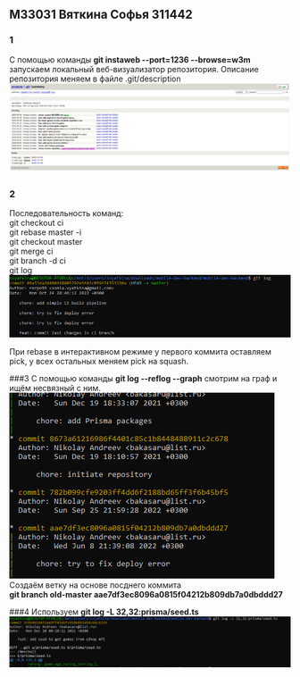 ## M33031 Вяткина Софья 311442
### 1
С помощью команды **git instaweb --port=1236 --browse=w3m**
запускаем локальный веб-визуализатор репозитория. Описание репозитория меняем в файле .git/description
![img.png](img.png)

### 2
Последовательность команд:\
git checkout ci \
git rebase master -i \
git checkout master \
git merge ci \
git branch -d ci \
git log 
![img_1.png](img_1.png)

При rebase в интерактивном режиме у первого коммита оставляем pick, у всех остальных меняем pick на squash.

###3
С помощью команды **git log --reflog --graph** смотрим на граф и ищём несвязный с ним. 
![img_2.png](img_2.png) \
Создаём ветку на основе посднего коммита\
**git branch old-master aae7df3ec8096a0815f04212b809db7a0dbddd27**

###4
Используем **git log -L 32,32:prisma/seed.ts**
![img_3.png](img_3.png)


